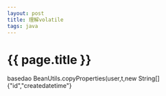```yaml
---
layout: post
title: 理解volatile
tags: java
---
```


{{ page.title }}
================

basedao
BeanUtils.copyProperties(user,t,new String[]{"id","createdatetime"}


